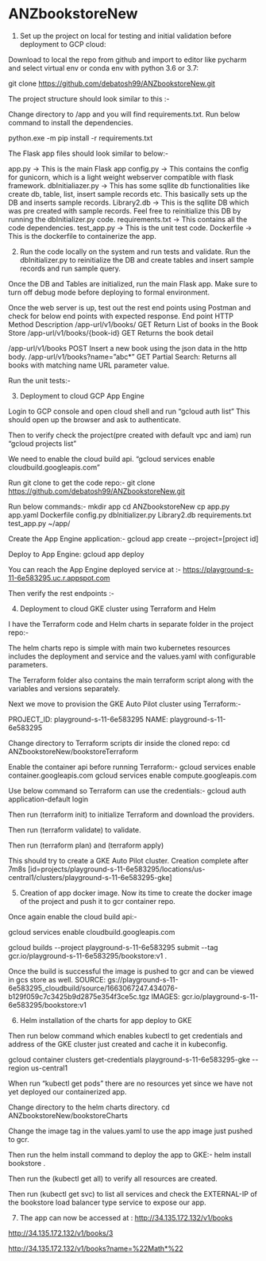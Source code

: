 # ANZbookstoreNew

1.	Set up the project on local for testing and initial validation before deployment to GCP cloud:

Download to local the repo from github and import to editor like pycharm and select virtual env or conda env with python 3.6 or 3.7:

git clone https://github.com/debatosh99/ANZbookstoreNew.git

The project structure should look similar to this :-
 

Change directory to /app and you will find requirements.txt. 
Run below command to install the dependencies.

python.exe -m pip install -r requirements.txt

The Flask app files should look similar to below:-
 

app.py -> This is the main Flask app
config.py -> This contains the config for gunicorn, which is a light weight webserver compatible with flask framework.
dbInitialiazer.py -> This has some sqllite db functionalities like create db, table, list, insert sample records etc. This basically sets up the DB and inserts sample records.
Library2.db -> This is the sqllite DB which was pre created with sample records. Feel free to reinitialize this DB by running the dbInitializer.py code.
requirements.txt -> This contains all the code dependencies.
test_app.py -> This is the unit test code.
Dockerfile -> This is the dockerfile to containerize the app.



2.	Run the code locally on the system and run tests and validate.
Run the dbInitializer.py to reinitialize the DB and create tables and insert sample records and run sample query.
 

Once the DB and Tables are initialized, run the main Flask app.
Make sure to turn off debug mode before deploying to formal environment.

 

Once the web server is up, test out the rest end points using Postman and check for below end points with expected response.
End point	HTTP Method	Description
/app-url/v1/books/	GET	Return List of books in the Book Store
/app-url/v1/books/{book-id}	GET	Returns the book detail

/app-url/v1/books	POST	Insert a new book using the json data in the http body. 
/app-url/v1/books?name=”abc*”	GET	Partial Search: Returns all books with matching name URL parameter value.



 

 

 

 

 

Run the unit tests:-
 
 



3.	Deployment to cloud GCP App Engine

Login to GCP console and open cloud shell and run “gcloud auth list”
This should open up the browser and ask to authenticate.

 
Then to verify check the project(pre created with default vpc and iam) run “gcloud projects list”
 

We need to enable the cloud build api.
“gcloud services enable cloudbuild.googleapis.com”

 

Run git clone to get the code repo:-
git clone https://github.com/debatosh99/ANZbookstoreNew.git

Run below commands:-
mkdir app
cd ANZbookstoreNew
cp app.py app.yaml Dockerfile config.py dbInitializer.py Library2.db requirements.txt test_app.py ~/app/

Create the App Engine application:-
gcloud app create --project=[project id]

 


 

 

Deploy to App Engine:
gcloud app deploy
 

You can reach the App Engine deployed service at :-
https://playground-s-11-6e583295.uc.r.appspot.com

 

Then verify the rest endpoints :-
 
 
 

4.	Deployment to cloud GKE cluster using Terraform and Helm

I have the Terraform code and Helm charts in separate folder in the project repo:-
 

The helm charts repo is simple with main two kubernetes resources includes the deployment and service and the values.yaml with configurable parameters.
 
The Terraform folder also contains the main terraform script along with the variables and versions separately.

 


Next we move to provision the GKE Auto Pilot cluster using Terraform:-

PROJECT_ID: playground-s-11-6e583295
NAME: playground-s-11-6e583295

Change directory to Terraform scripts dir inside the cloned repo:
cd ANZbookstoreNew/bookstoreTerraform

Enable the container api before running Terraform:-
gcloud services enable container.googleapis.com
gcloud services enable compute.googleapis.com

Use below command so Terraform can use the credentials:-
gcloud auth application-default login 

Then run (terraform init) to initialize Terraform and download the providers.
 
Then run (terraform validate) to validate.
 

Then run (terraform plan) and (terraform apply)

This should try to create a GKE Auto Pilot cluster.
Creation complete after 7m8s [id=projects/playground-s-11-6e583295/locations/us-central1/clusters/playground-s-11-6e583295-gke]
 

 


5.	Creation of app docker image.
Now its time to create the docker image of the project and push it to gcr container repo.


 

Once again enable the cloud build api:-

gcloud services enable cloudbuild.googleapis.com

gcloud builds --project playground-s-11-6e583295 submit --tag gcr.io/playground-s-11-6e583295/bookstore:v1 .

Once the build is successful the image is pushed to gcr and can be viewed in gcs store as well.
SOURCE: gs://playground-s-11-6e583295_cloudbuild/source/1663067247.434076-b129f059c7c3425b9d2875e354f3ce5c.tgz
IMAGES: gcr.io/playground-s-11-6e583295/bookstore:v1

 



6.	Helm installation of the charts for app deploy to GKE


Then run below command which enables kubectl to get credentials and address of the GKE cluster just created and cache it in kubeconfig.

gcloud container clusters get-credentials playground-s-11-6e583295-gke --region us-central1
 

When run “kubectl get pods” there are no resources yet since we have not yet deployed our containerized app.
 

Change directory to the helm charts directory.
cd ANZbookstoreNew/bookstoreCharts

 

Change the image tag in the values.yaml to use the app image just pushed to gcr.

Then run the helm install command to deploy the app to GKE:-
helm install bookstore .
 

Then run the (kubectl get all) to verify all resources are created.
 

Then run (kubectl get svc) to list all services and check the EXTERNAL-IP of the bookstore load balancer type service to expose our app.

 

7.	The app can now be accessed at :
http://34.135.172.132/v1/books
 
http://34.135.172.132/v1/books/3

 
http://34.135.172.132/v1/books?name=%22Math*%22

 

